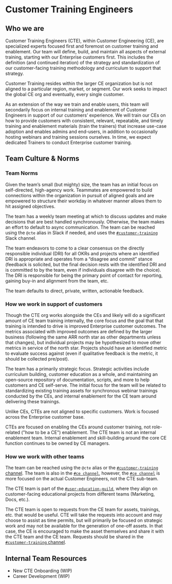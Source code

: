 # Customer Training Engineers

## Who we are

Customer Training Engineers (CTE), within Customer Engineering (CE), are specialized experts focused first and foremost on customer training and enablement. Our team will define, build, and maintain all aspects of external training, starting with our Enterprise customers first. This includes the definition (and continued iteration) of the strategy and standardization of our customer-facing training methodology and curriculum to support that strategy.

Customer Training resides within the larger CE organization but is not aligned to a particular region, market, or segment. Our work seeks to impact the global CE org and eventually, every single customer.

As an extension of the way we train and enable users, this team will secondarily focus on internal training and enablement of Customer Engineers in support of our customers’ experience. We will train our CEs on how to provide customers with consistent, relevant, repeatable, and timely training and enablement materials (train the trainers) that increase use-case adoption and enables admins and end-users, in addition to occasionally hosting webinars and training sessions ourselves. In time, we expect dedicated Trainers to conduct Enterprise customer training.

## Team Culture & Norms

### Team Norms

Given the team’s small (but mighty) size, the team has an initial focus on self-directed, high-agency work. Teammates are empowered to build connections within the organization in pursuit of aligned goals and are empowered to structure their workday in whatever manner allows them to hit assigned objectives.

The team has a weekly team meeting at which to discuss updates and make decisions that are best handled synchronously. Otherwise, the team makes an effort to default to async communication. The team can be reached using the `@cte` alias in Slack if needed, and uses the [`#customer-training`](https://sourcegraph.slack.com/archives/C03EAECEMUZ) Slack channel.

The team endeavors to come to a clear consensus on the directly responsible individual (DRI) for all OKRs and projects where an identified DRI is appropriate and operates from a “disagree and commit” stance (feedback is solicited, but the final decision rests with the identified DRI and is committed to by the team, even if individuals disagree with the choice). The DRI is responsible for being the primary point of contact for reporting, gaining buy-in and alignment from the team, etc.

The team defaults to direct, private, written, actionable feedback.

### How we work in support of customers

Though the CTE org works alongside the CEs and likely will do a significant amount of CE team training internally, the core focus and the goal that that training is intended to drive is improved Enterprise customer outcomes. The metrics associated with improved outcomes are defined by the larger business (following the same ARR north star as other departments unless that changes), but individual projects may be hypothesized to move other metrics in service of the north star. Projects should have an identified metric to evaluate success against (even if qualitative feedback is the metric, it should be collected pre/post).

The team has a primarily strategic focus. Strategic activities include curriculum building, customer education as a whole, and maintaining an open-source repository of documentation, scripts, and more to help customers and CE self-serve. The initial focus for the team will be related to standardizing existing training assets for synchronous webinar trainings conducted by the CEs, and internal enablement for the CE team around delivering these trainings.

Unlike CEs, CTEs are not aligned to specific customers. Work is focused across the Enterprise customer base.

CTEs are focused on enabling the CEs around customer training, not role-related ("how to be a CE") enablement. The CTE team is not an internal enablement team. Internal enablement and skill-building around the core CE function continues to be owned by CE managers.

### How we work with other teams

The team can be reached using the `@cte` alias or the [`#customer-training` channel](https://sourcegraph.slack.com/archives/C03EAECEMUZ). The team is also in the [`#ce channel`](https://sourcegraph.slack.com/archives/CU93UDUBV), however, the [`#ce channel`](https://sourcegraph.slack.com/archives/CU93UDUBV) is more focused on the actual Customer Engineers, not the CTE sub-team.

The CTE team is part of the [`#user-education-guild`](https://sourcegraph.slack.com/archives/C03AQ3SQ1C0), where they align on customer-facing educational projects from different teams (Marketing, Docs, etc.).

The CTE team is open to requests from the CE team for assets, trainings, etc. that would be useful. CTE will take the requests into account and may choose to assist as time permits, but will primarily be focused on strategic work and may not be available for the generation of one-off assets. In that case, the CE is encouraged to make the asset themselves and share it with the CTE team and the CE team. Requests should be shared in the [`#customer-training` channel](https://sourcegraph.slack.com/archives/C03EAECEMUZ).

## Internal Team Resources

- New CTE Onboarding (WIP)
- Career Development (WIP)

